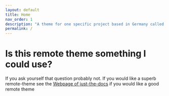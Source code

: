 ```yaml
---
layout: default
title: Home
nav_order: 1
description: "A theme for one specific project based in Germany called Lehrbuch. Build upon the the theme just-the-docs."
permalink: /
---
```


# Is this remote theme something I could use?
If you ask yourself that question probably not. If you would like a superb remote-theme see the [Webpage of just-the-docs](https://github.com/pmarsceill/just-the-docs) if you would like a good remote theme
